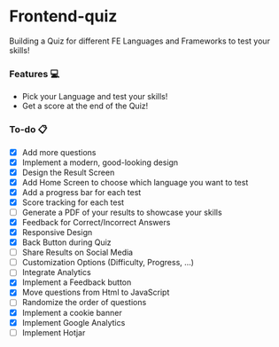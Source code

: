 # Frontend-quiz

Building a Quiz for different FE Languages and Frameworks to test your skills!

### Features :computer:

- Pick your Language and test your skills!
- Get a score at the end of the Quiz!

### To-do :clipboard:

- [x] Add more questions
- [x] Implement a modern, good-looking design
- [x] Design the Result Screen
- [x] Add Home Screen to choose which language you want to test
- [x] Add a progress bar for each test
- [x] Score tracking for each test
- [ ] Generate a PDF of your results to showcase your skills
- [x] Feedback for Correct/Incorrect Answers
- [x] Responsive Design
- [x] Back Button during Quiz
- [ ] Share Results on Social Media
- [ ] Customization Options (Difficulty, Progress, ...)
- [ ] Integrate Analytics
- [x] Implement a Feedback button
- [x] Move questions from Html to JavaScript
- [ ] Randomize the order of questions
- [x] Implement a cookie banner
- [x] Implement Google Analytics
- [ ] Implement Hotjar
